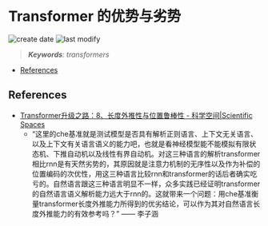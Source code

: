 Transformer 的优势与劣势
===
<!--START_SECTION:badge-->

![create date](https://img.shields.io/static/v1?label=create%20date&message=2023-02-xx&label_color=gray&color=lightsteelblue&style=flat-square)
![last modify](https://img.shields.io/static/v1?label=last%20modify&message=2025-07-08%2016%3A53%3A13&label_color=gray&color=thistle&style=flat-square)

<!--END_SECTION:badge-->
<!--info
top: false
hidden: true
-->

> ***Keywords**: transformers*

<!--START_SECTION:toc-->
- [References](#references)
<!--END_SECTION:toc-->


## References
- [Transformer升级之路：8、长度外推性与位置鲁棒性 - 科学空间|Scientific Spaces](https://kexue.fm/archives/9444)
    - “这里的che基准就是测试模型是否具有解析正则语言、上下文无关语言、以及上下文有关语言语义的能力吧，也就是看神经模型能不能模拟有限状态机、下推自动机以及线性有界自动机。对这三种语言的解析transformer相比rnn是有天然劣势的，其原因就是注意力机制的无序性以及作为补偿的位置编码的次优性，用这三种语言比较rnn和transformer的话后者确实吃亏的。自然语言跟这三种语言明显不一样，众多实践已经证明transformer的自然语言语义解析能力远大于rnn的。这就带来一个问题：用che基准衡量transformer长度外推能力所得到的优劣结论，可以作为其对自然语言长度外推能力的有效参考吗？” —— 李子涵